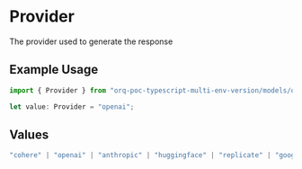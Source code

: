 # Provider

The provider used to generate the response

## Example Usage

```typescript
import { Provider } from "orq-poc-typescript-multi-env-version/models/operations";

let value: Provider = "openai";
```

## Values

```typescript
"cohere" | "openai" | "anthropic" | "huggingface" | "replicate" | "google" | "google-ai" | "azure" | "aws" | "anyscale" | "perplexity" | "groq" | "fal" | "leonardoai" | "nvidia"
```